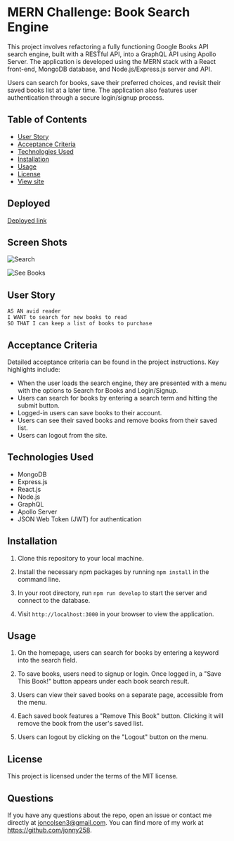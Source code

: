 # MERN Challenge: Book Search Engine

This project involves refactoring a fully functioning Google Books API search engine, built with a RESTful API, into a GraphQL API using Apollo Server. The application is developed using the MERN stack with a React front-end, MongoDB database, and Node.js/Express.js server and API.

Users can search for books, save their preferred choices, and revisit their saved books list at a later time. The application also features user authentication through a secure login/signup process.

## Table of Contents
- [User Story](#user-story)
- [Acceptance Criteria](#acceptance-criteria)
- [Technologies Used](#technologies-used)
- [Installation](#installation)
- [Usage](#usage)
- [License](#license)
- [View site](#deployed)

## Deployed
[Deployed link](https://google-book-search-jonny-7e39da769dc2.herokuapp.com/)

## Screen Shots

![Search](https://drive.google.com/uc?export=view&id=1LiIMifqAVbew_HQoPFik-fEU5TwG7Gzz)

![See Books](https://drive.google.com/uc?export=view&id=19wlTdXpmZwfRdZ68Y8CujgQsP3jDKy0J)

## User Story

```
AS AN avid reader
I WANT to search for new books to read
SO THAT I can keep a list of books to purchase
```

## Acceptance Criteria

Detailed acceptance criteria can be found in the project instructions. Key highlights include:

- When the user loads the search engine, they are presented with a menu with the options to Search for Books and Login/Signup.
- Users can search for books by entering a search term and hitting the submit button.
- Logged-in users can save books to their account.
- Users can see their saved books and remove books from their saved list.
- Users can logout from the site.

## Technologies Used
- MongoDB
- Express.js
- React.js
- Node.js
- GraphQL
- Apollo Server
- JSON Web Token (JWT) for authentication

## Installation

1. Clone this repository to your local machine.

2. Install the necessary npm packages by running `npm install` in the command line.

3. In your root directory, run `npm run develop` to start the server and connect to the database.

4. Visit `http://localhost:3000` in your browser to view the application.

## Usage

1. On the homepage, users can search for books by entering a keyword into the search field.

2. To save books, users need to signup or login. Once logged in, a "Save This Book!" button appears under each book search result.

3. Users can view their saved books on a separate page, accessible from the menu.

4. Each saved book features a "Remove This Book" button. Clicking it will remove the book from the user's saved list.

5. Users can logout by clicking on the "Logout" button on the menu.

## License

This project is licensed under the terms of the MIT license.


## Questions

If you have any questions about the repo, open an issue or contact me directly at joncolsen3@gmail.com. You can find more of my work at https://github.com/jonny258.


